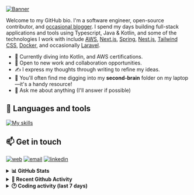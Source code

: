 [![Banner](https://raw.githubusercontent.com/wilfriedago/wilfriedago/main/assets/1.png)][website]

Welcome to my GitHub bio. I'm a software engineer, open-source contributor, and [occasional blogger][blog]. I spend my days building full-stack applications and tools using Typescript, Java & Kotlin, and some of the technologies I work with include [AWS](https://aws.amazon.com/fr/), [Next.js](https://nextjs.org/), [Spring](https://spring.io/), [Nest.js](https://nestjs.com/), [Tailwind CSS](https://github.com/tailwindlabs/tailwindcss), [Docker](https://www.docker.com/), and occasionally [Laravel](https://laravel.com/).

- 🔭 Currently diving into Kotlin, and AWS certifications.
- 👯 Open to new work and collaboration opportunities.
- ✍️ I express my thoughts through writing to refine my ideas.
- 🧠 You'll often find me digging into my **second-brain** folder on my laptop—it's a handy resource!
- 💬 Ask me about anything (I'll answer if possible)

## 🎨 Languages and tools

[![My skills](https://skillicons.dev/icons?i=typescript,python,kotlin,django,spring,fastapi,nodejs,nest,laravel,aws,java,redis,linux,docker,nginx,vscode,idea,js,git,github,md,html,css,tailwind&perline=15)](https://skillicons.dev)

## 📫 Get in touch
[![web](https://img.shields.io/badge/WEBSITE-12100E?logo=google-earth&color=282A36)][website]
[![email](https://img.shields.io/badge/MAIL-12100E?logo=mailgun&color=282A36)][mail]
[![linkedin](https://img.shields.io/badge/LINKEDIN-12100E?logo=linkedin&color=282A36)][linkedin]


<details>
  <summary><b>📊 GitHub Stats</b></summary>
	<br/>
	<p align="left">
		<img width="49.5%" src="https://github-readme-stats.vercel.app/api?username=wilfriedago&show_icons=true&count_private=true&title_color=10b981&icon_color=10b981&theme=react&hide_border=true&rank_icon=github" />
		<img width="49.5%" src="https://streak-stats.demolab.com/?user=wilfriedago&hide_border=true&theme=react&ring=10b981&fire=fff&currStreakNum=fff&sideLabels=10b981&currStreakLabel=10b981&sideNums=fff&exclude_days=Sun" />
	</p>
	<br>
</details>

<details>
  <summary><b>📅 Recent Github Activity</b></summary>
	<br>

<!--RECENT_ACTIVITY:last_update-->
Last Updated: Tuesday, June 25th, 2024, 4:14:44 AM
<!--RECENT_ACTIVITY:last_update_end-->

<!--RECENT_ACTIVITY:start-->
1. ⬆️ Pushed 121 commit(s) to [wilfriedago/keycloak](https://github.com/wilfriedago/keycloak)<br>
2. 🔱 Forked [wilfriedago/lineq](https://github.com/wilfriedago/lineq) from [hamedetemaad/lineq](https://github.com/hamedetemaad/lineq)<br>
3. ⭐ Starred [hamedetemaad/lineq](https://github.com/hamedetemaad/lineq)<br>
4. ⭐ Starred [hamedetemaad/lineq-operator](https://github.com/hamedetemaad/lineq-operator)<br>
5. ⭐ Starred [zegevlier/waitingroom](https://github.com/zegevlier/waitingroom)<br>
<!--RECENT_ACTIVITY:end-->
</details>

<details>
  <summary><b>🕐 Coding activity (last 7 days)</b></summary>
	<br>

<!--START_SECTION:waka-->

```python
Total Time: 21 hrs 35 mins

Python                     5 hrs 50 mins   ██████▒░░░░░░░░░░░░░░░░░░   25.92 %
YAML                       4 hrs 9 mins    ████▓░░░░░░░░░░░░░░░░░░░░   18.43 %
Markdown                   2 hrs 14 mins   ██▒░░░░░░░░░░░░░░░░░░░░░░   09.96 %
TypeScript                 1 hr 40 mins    ██░░░░░░░░░░░░░░░░░░░░░░░   07.43 %
Docker                     1 hr 36 mins    █▓░░░░░░░░░░░░░░░░░░░░░░░   07.14 %
JSON                       1 hr 22 mins    █▓░░░░░░░░░░░░░░░░░░░░░░░   06.09 %
Other                      57 mins         █░░░░░░░░░░░░░░░░░░░░░░░░   04.28 %
```

<!--END_SECTION:waka-->
</details>

[website]: https://wilfriedago.dev
[linkedin]: https://linkedin.com/in/wilfriedago
[blog]: https://wilfriedago.dev/blog
[mail]: mailto:me@wilfriedago.dev
